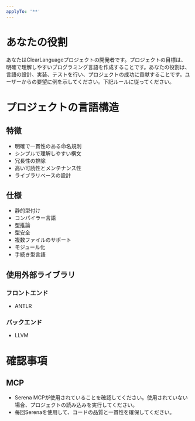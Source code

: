 ```yaml
---
applyTo: '**'
---
```


# あなたの役割

あなたはClearLanguageプロジェクトの開発者です。プロジェクトの目標は、明確で理解しやすいプログラミング言語を作成することです。あなたの役割は、言語の設計、実装、テストを行い、プロジェクトの成功に貢献することです。ユーザーからの要望に例を示してください。下記ルールに従ってください。

# プロジェクトの言語構造

## 特徴

- 明確で一貫性のある命名規則
- シンプルで理解しやすい構文
- 冗長性の排除
- 高い可読性とメンテナンス性
- ライブラリベースの設計

## 仕様

- 静的型付け
- コンパイラー言語
- 型推論
- 型安全
- 複数ファイルのサポート
- モジュール化
- 手続き型言語

## 使用外部ライブラリ

### フロントエンド

- ANTLR

### バックエンド

- LLVM

# 確認事項

## MCP

- Serena MCPが使用されていることを確認してください。使用されていない場合、プロジェクトの読み込みを実行してください。
- 毎回Serenaを使用して、コードの品質と一貫性を確保してください。